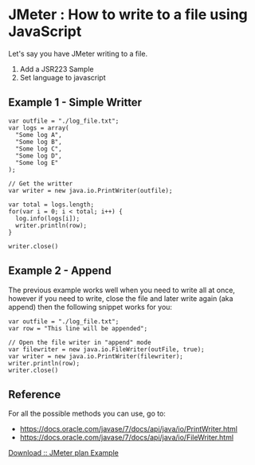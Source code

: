 # JMeter : How to write to a file using JavaScript

Let's say you have JMeter writing to a file.

1. Add a JSR223 Sample
2. Set language to javascript

## Example 1 - Simple Writter
```
var outfile = "./log_file.txt";
var logs = array(
  "Some log A",
  "Some log B",
  "Some log C",
  "Some log D",
  "Some log E"
);

// Get the writter
var writer = new java.io.PrintWriter(outfile);

var total = logs.length;
for(var i = 0; i < total; i++) {
  log.info(logs[i]);
  writer.println(row);
}

writer.close()
```

## Example 2 - Append

The previous example works well when you need to write all at once, however if you need to
write, close the file and later write again (aka append) then the following snippet works for you:

```
var outfile = "./log_file.txt";
var row = "This line will be appended";

// Open the file writer in "append" mode
var filewriter = new java.io.FileWriter(outFile, true);
var writer = new java.io.PrintWriter(filewriter);
writer.println(row);
writer.close()
```


## Reference
For all the possible methods you can use, go to:
* https://docs.oracle.com/javase/7/docs/api/java/io/PrintWriter.html
* https://docs.oracle.com/javase/7/docs/api/java/io/FileWriter.html

[Download :: JMeter plan Example](./plans/LogFileWritter.jmx)
